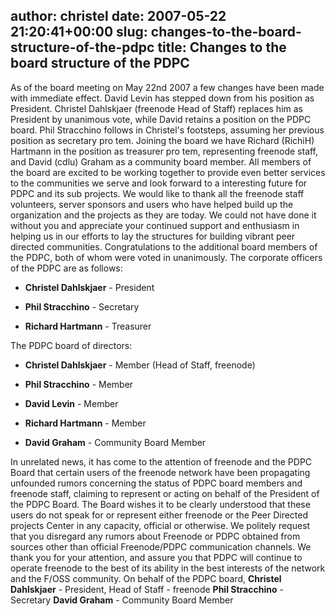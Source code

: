 author: christel
date: 2007-05-22 21:20:41+00:00
slug: changes-to-the-board-structure-of-the-pdpc
title: Changes to the board structure of the PDPC
---

As of the board meeting on May 22nd 2007 a few changes have been made with immediate effect. David Levin has stepped down from his position as President. Christel Dahlskjaer (freenode Head of Staff) replaces him as President by unanimous vote, while David retains a position on the PDPC board.
Phil Stracchino follows in Christel's footsteps, assuming her previous position as secretary pro tem.
Joining the board we have Richard (RichiH) Hartmann in the position as treasurer pro tem, representing freenode staff, and David (cdlu) Graham as a community board member.
All members of the board are excited to be working together to provide even better services to the communities we serve and look forward to a interesting future for PDPC and its sub projects.
We would like to thank all the freenode staff volunteers, server sponsors and users who have helped build up the organization and the projects as they are today. We could not have done it without you and appreciate your continued support and enthusiasm in helping us in our efforts to lay the structures for building vibrant peer directed communities.
Congratulations to the additional board members of the PDPC, both of whom were voted in unanimously.
The corporate officers of the PDPC are as follows:



	
  * **Christel Dahlskjaer** - President

	
  * **Phil Stracchino** - Secretary

	
  * **Richard Hartmann** - Treasurer


The PDPC board of directors:

	
  * **Christel Dahlskjaer** - Member (Head of Staff, freenode)

	
  * **Phil Stracchino** - Member

	
  * **David Levin** - Member

	
  * **Richard Hartmann** - Member

	
  * **David Graham** - Community Board Member


In unrelated news, it has come to the attention of freenode and the PDPC Board that certain users of the freenode network have been propagating unfounded rumors concerning the status of PDPC board members and freenode staff, claiming to represent or acting on behalf of the President of the PDPC Board.  The Board wishes it to be clearly understood that these users do not speak for or represent either freenode or the Peer Directed projects Center in any capacity, official or otherwise.  We politely request that you disregard any rumors about Freenode or PDPC obtained from sources other than official Freenode/PDPC communication channels.
We thank you for your attention, and assure you that PDPC will continue to operate freenode to the best of its ability in the best interests of the network and the F/OSS community.
On behalf of the PDPC board,
**Christel Dahlskjaer** - President, Head of Staff - freenode
**Phil Stracchino** - Secretary
**David Graham** - Community Board Member

